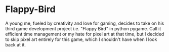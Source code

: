 # Flappy-Bird
A young me, fueled by creativity and love for gaming, decides to take on his third game development project i.e. "Flappy Bird" in python pygame. Call it efficient time management or my hate for pixel art at that time, but I decided to skip pixel art entirely for this game, which I shouldn't have when I look back at it.  
